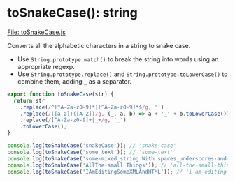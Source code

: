 
# toSnakeCase(): string

[File: toSnakeCase.js](../toSnakeCase/toSnakeCase.js)

Converts all the alphabetic characters in a string to snake case.

-   Use `String.prototype.match()` to break the string into words using an appropriate regexp.
-   Use `String.prototype.replace()` and `String.prototype.toLowerCase()` to combine them, adding `_` as a separator.

```js
export function toSnakeCase(str) {
  return str
    .replace(/^[^A-Za-z0-9]*|[^A-Za-z0-9]*$/g, '')
    .replace(/([a-z])([A-Z])/g, (_, a, b) => a + '_' + b.toLowerCase())
    .replace(/[^A-Za-z0-9]+|_+/g, '_')
    .toLowerCase();
}
```

```js
console.log(toSnakeCase('snakeCase')); // 'snake-case'
console.log(toSnakeCase('some text')); // 'some-text'
console.log(toSnakeCase('some-mixed_string With spaces_underscores-and-hyphens')); // 'some-mixed-string-with-spaces-underscores-and-hyphens'
console.log(toSnakeCase('AllThe-small Things')); // 'all-the-small-things'
console.log(toSnakeCase('IAmEditingSomeXMLAndHTML')); // 'i-am-editing-some-xml-and-html'
```
